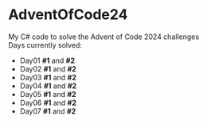 # AdventOfCode24

My C# code to solve the Advent of Code 2024 challenges  
Days currently solved:
- Day01 **#1** and **#2**
- Day02 **#1** and **#2**
- Day03 **#1** and **#2**
- Day04 **#1** and **#2**
- Day05 **#1** and **#2**
- Day06 **#1** and **#2**
- Day07 **#1** and **#2**